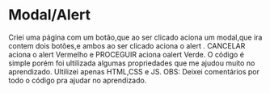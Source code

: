 # Modal/Alert
 Criei uma página com um botão,que ao ser  clicado aciona um modal,que ira contem dois botões,e ambos ao ser clicado aciona o alert . CANCELAR aciona o alert Vermelho e PROCEGUIR aciona oalert Verde. O código é simple  porém foi ultilizada algumas  propriedades que me ajudou muito no aprendizado. Ultilizei apenas HTML,CSS e JS. 
 OBS: Deixei comentários por todo o código pra ajudar no aprendizado.
